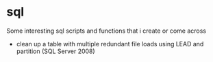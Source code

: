 # sql
Some interesting sql scripts and functions that i create or come across
- clean up a table with multiple redundant file loads using LEAD and partition (SQL Server 2008)
